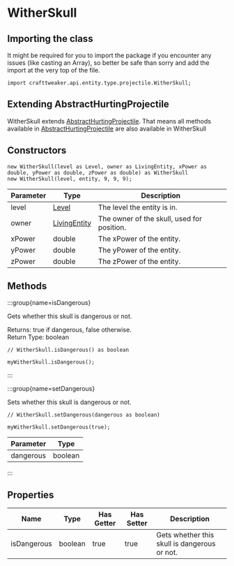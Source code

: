 # WitherSkull

## Importing the class

It might be required for you to import the package if you encounter any issues (like casting an Array), so better be safe than sorry and add the import at the very top of the file.
```zenscript
import crafttweaker.api.entity.type.projectile.WitherSkull;
```


## Extending AbstractHurtingProjectile

WitherSkull extends [AbstractHurtingProjectile](/vanilla/api/entity/type/projectile/AbstractHurtingProjectile). That means all methods available in [AbstractHurtingProjectile](/vanilla/api/entity/type/projectile/AbstractHurtingProjectile) are also available in WitherSkull

## Constructors


```zenscript
new WitherSkull(level as Level, owner as LivingEntity, xPower as double, yPower as double, zPower as double) as WitherSkull
new WitherSkull(level, entity, 9, 9, 9);
```
| Parameter |                       Type                       |                Description                 |
|-----------|--------------------------------------------------|--------------------------------------------|
| level     | [Level](/vanilla/api/world/Level)                | The level the entity is in.                |
| owner     | [LivingEntity](/vanilla/api/entity/LivingEntity) | The owner of the skull, used for position. |
| xPower    | double                                           | The xPower of the entity.                  |
| yPower    | double                                           | The yPower of the entity.                  |
| zPower    | double                                           | The zPower of the entity.                  |



## Methods

:::group{name=isDangerous}

Gets whether this skull is dangerous or not.

Returns: true if dangerous, false otherwise.  
Return Type: boolean

```zenscript
// WitherSkull.isDangerous() as boolean

myWitherSkull.isDangerous();
```

:::

:::group{name=setDangerous}

Sets whether this skull is dangerous or not.

```zenscript
// WitherSkull.setDangerous(dangerous as boolean)

myWitherSkull.setDangerous(true);
```

| Parameter |  Type   |
|-----------|---------|
| dangerous | boolean |


:::


## Properties

|    Name     |  Type   | Has Getter | Has Setter |                 Description                  |
|-------------|---------|------------|------------|----------------------------------------------|
| isDangerous | boolean | true       | true       | Gets whether this skull is dangerous or not. |

